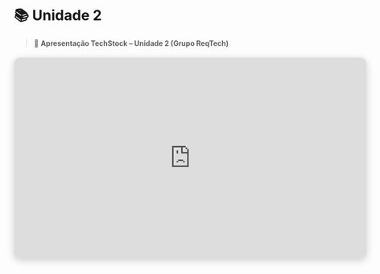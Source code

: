 # 📚 Unidade 2

> 🎥 **Apresentação TechStock – Unidade 2 (Grupo ReqTech)**

<div align="center" style="margin: 20px 0;">
  <iframe width="700" height="400"
    src="https://www.youtube.com/embed/V_2TEBfN3YA"
    title="Apresentação TechStock - Unidade 2 (ReqTech)" frameborder="0"
    allow="accelerometer; autoplay; clipboard-write; encrypted-media; gyroscope; picture-in-picture"
    allowfullscreen
    style="border-radius: 12px; box-shadow: 0px 4px 15px rgba(0,0,0,0.2);">
  </iframe>
</div>


